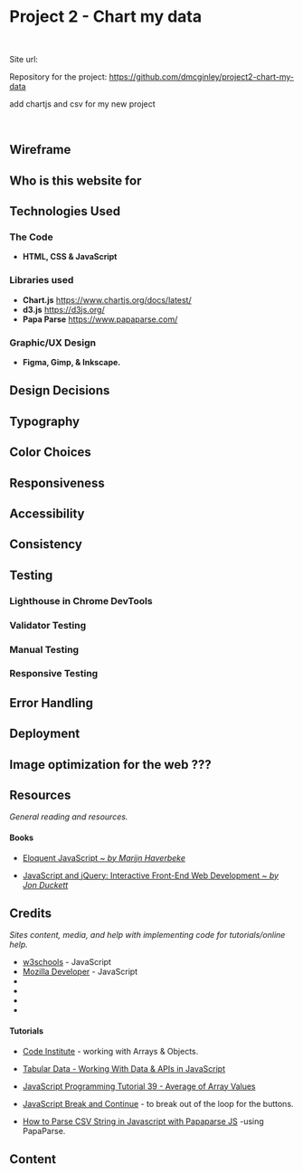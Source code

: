# Project 2 - Chart my data
<p>&nbsp;</p>

Site url:

Repository for the project: https://github.com/dmcginley/project2-chart-my-data

add chartjs and csv for my new project

<p>&nbsp;</p>

## Wireframe

## Who is this website for


## Technologies Used
### The Code
* **HTML, CSS & JavaScript**

### Libraries used
- **Chart.js** https://www.chartjs.org/docs/latest/
- **d3.js** https://d3js.org/
- **Papa Parse** https://www.papaparse.com/

### Graphic/UX Design
* **Figma, Gimp, & Inkscape.**

## Design Decisions

## Typography

## Color Choices

## Responsiveness

## Accessibility

## Consistency

## Testing

### Lighthouse in Chrome DevTools

### Validator Testing

### Manual Testing

### Responsive Testing

## Error Handling

## Deployment

## Image optimization for the web ???

## Resources
*General reading and resources.*
#### Books 
- [Eloquent JavaScript ~ *by Marijn Haverbeke*](https://www.goodreads.com/book/show/52016825-javascript)

- [JavaScript and jQuery: Interactive Front-End Web Development ~ *by Jon Duckett*](https://www.goodreads.com/book/show/16219704-javascript-and-jquery)


## Credits
*Sites content, media, and help with implementing code for tutorials/online help.*

- [w3schools](https://www.w3schools.com/js/default.asp) - JavaScript
- [Mozilla Developer](https://developer.mozilla.org/en-US/docs/Web/JavaScript) - JavaScript
- []()
- []()
- []()
- []()

#### Tutorials

- [Code Institute](https://learn.codeinstitute.net/courses/course-v1:CodeInstitute+LMR101+2021_T1/courseware/73e9c0413ead4a21b389e33c77706102/4fe6474cab114387ad0e72bf7ec1c201) - working with Arrays & Objects.

- [Tabular Data - Working With Data & APIs in JavaScript](https://www.youtube.com/watch?v=RfMkdvN-23o)

- [JavaScript Programming Tutorial 39 - Average of Array Values](https://www.youtube.com/watch?v=QgUnJhUTGoI)

- [JavaScript Break and Continue](https://www.w3schools.com/js/js_break.asp) - to break out of the loop for the buttons.

- [How to Parse CSV String in Javascript with Papaparse JS](https://www.youtube.com/watch?v=s6SgVjIvIV8&list=PLPZlbsSRAxIpfL9s3LPCXqllojDEqxAXl&index=11) -using PapaParse.


## Content

